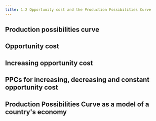 ```yaml
---
title: 1.2 Opportunity cost and the Production Possibilities Curve
---
```


## Production possibilities curve

## Opportunity cost

## Increasing opportunity cost

## PPCs for increasing, decreasing and constant opportunity cost

## Production Possibilities Curve as a model of a country's economy
